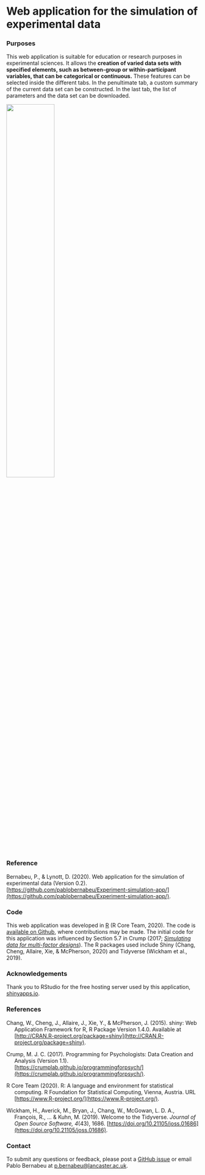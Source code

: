 # Web application for the simulation of experimental data

### Purposes

This web application is suitable for education or research purposes in experimental sciences. It allows the **creation of varied data sets with specified elements, such as between-group or within-participant variables, that can be categorical or continuous.** These features can be selected inside the different tabs. In the penultimate tab, a custom summary of the current data set can be constructed. In the last tab, the list of parameters and the data set can be downloaded.

<img align="center" src="https://github.com/pablobernabeu/Experimental-data-simulation/raw/master/Screenshot.png" width="50%" />

### Reference

Bernabeu, P., & Lynott, D. (2020). Web application for the simulation of experimental data (Version 0.2). [https://github.com/pablobernabeu/Experiment-simulation-app/](https://github.com/pablobernabeu/Experiment-simulation-app/).

### Code

This web application was developed in [R](https://www.r-project.org/about.html) (R Core Team, 2020). The code is [available on Github](https://github.com/pablobernabeu/Experiment-simulation-app/blob/master/experiment-simulation.Rmd), where contributions may be made. The initial code for this application was influenced by Section 5.7 in Crump (2017; [*Simulating data for multi-factor designs*](https://crumplab.github.io/programmingforpsych/simulating-and-analyzing-data-in-r.html#simulating-data-for-multi-factor-designs)). The R packages used include Shiny (Chang, Cheng, Allaire, Xie, & McPherson, 2020) and Tidyverse (Wickham et al., 2019).

### Acknowledgements

Thank you to RStudio for the free hosting server used by this application, [shinyapps.io](https://www.shinyapps.io/).

### References

<div style = "text-indent:-1.5em; margin-left:1.5em;">

Chang, W., Cheng, J., Allaire, J., Xie, Y., & McPherson, J. (2015). shiny: Web Application Framework for R, R Package Version 1.4.0. Available at [http://CRAN.R-project.org/package=shiny](http://CRAN.R-project.org/package=shiny).

Crump, M. J. C. (2017). Programming for Psychologists: Data Creation and Analysis (Version 1.1). [https://crumplab.github.io/programmingforpsych/](https://crumplab.github.io/programmingforpsych/).

R Core Team (2020). R: A language and environment for statistical computing. R Foundation for Statistical Computing, Vienna, Austria. URL [https://www.R-project.org/](https://www.R-project.org/).

Wickham, H., Averick, M., Bryan, J., Chang, W., McGowan, L. D. A., Fran&ccedil;ois, R., ... & Kuhn, M. (2019). Welcome to the Tidyverse. *Journal of Open Source Software, 4*(43), 1686. [https://doi.org/10.21105/joss.01686](https://doi.org/10.21105/joss.01686).

</div>

### Contact

To submit any questions or feedback, please post a [GitHub issue](https://github.com/pablobernabeu/Experiment-simulation-app/issues) or email Pablo Bernabeu at [p.bernabeu@lancaster.ac.uk](mailto:p.bernabeu@lancaster.ac.uk).
